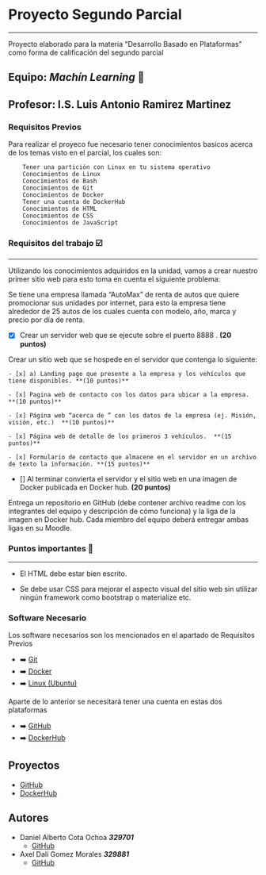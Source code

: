 # Proyecto Segundo Parcial
***
Proyecto elaborado para la materia "Desarrollo Basado en Plataformas" como forma de calificación del segundo parcial

## Equipo: ***Machín Learning*** :floppy_disk:

## Profesor: I.S. Luis Antonio Ramirez Martinez

### Requisitos Previos

Para realizar el proyeco fue necesario tener conocimientos basicos acerca de los temas visto en el parcial, los cuales son:

```
    Tener una partición con Linux en tu sistema operativo
    Conocimientos de Linux
    Conocimientos de Bash
    Conocimientos de Git
    Conocimientos de Docker
    Tener una cuenta de DockerHub
    Conocimientos de HTML
    Conocimientos de CSS
    Conocimientos de JavaScript
```

### Requisitos del trabajo :ballot_box_with_check:
***
Utilizando los conocimientos adquiridos en la unidad, vamos a crear nuestro primer sitio web para esto toma en cuenta el siguiente problema:

Se tiene una empresa llamada “AutoMax” de renta de autos que quiere promocionar sus unidades por internet, para esto la empresa tiene alrededor de 25 autos de los cuales cuenta con modelo, año, marca y precio por día de renta.

- [x] Crear un servidor web que se ejecute sobre el puerto 8888 . **(20 puntos)**

Crear un sitio web que se hospede en el servidor que contenga lo siguiente:

    - [x] a) Landing page que presente a la empresa y los vehículos que tiene disponibles. **(10 puntos)**

    - [x] Pagina web de contacto con los datos para ubicar a la empresa. **(10 puntos)**

    - [x] Página web “acerca de ” con los datos de la empresa (ej. Misión, visión, etc.)  **(10 puntos)**

    - [x] Página web de detalle de los primeros 3 vehículos.  **(15 puntos)**

    - [x] Formulario de contacto que almacene en el servidor en un archivo de texto la información. **(15 puntos)**

- [] Al terminar convierta el servidor y el sitio web en una imagen de Docker publicada en Docker hub. **(20 puntos)**

Entrega un repositorio en GitHub (debe contener archivo readme con los integrantes del equipo y descripción de cómo funciona) y la liga de la imagen en Docker hub. Cada miembro del equipo deberá entregar ambas ligas en su Moodle.

### Puntos importantes :speech_balloon:
***
- El HTML debe estar bien escrito.

- Se debe usar CSS para mejorar el aspecto visual del sitio web sin utilizar ningún framework como bootstrap o materialize etc.


### Software Necesario

Los software necesarios son los mencionados en el apartado de Requisitos Previos


- :arrow_right: [Git](https://git-scm.com/)
- :arrow_right: [Docker](https://www.docker.com/)
- :arrow_right: [Linux (Ubuntu)](https://ubuntu.com/)

Aparte de lo anterior se necesitará tener una cuenta en estas dos plataformas

- :arrow_right: [GitHub](https://github.com/)
- :arrow_right: [DockerHub](https://hub.docker.com/)

## Proyectos

- [GitHub](https://github.com/DanielCota07/Proyecto-U2)
- [DockerHub]()

## Autores

- Daniel Alberto Cota Ochoa     ***329701***
    - [GitHub](https://github.com/DanielCota07)
- Axel Dalí Gomez Morales       ***329881***
    - [GitHub](https://github.com/AxlDali)

